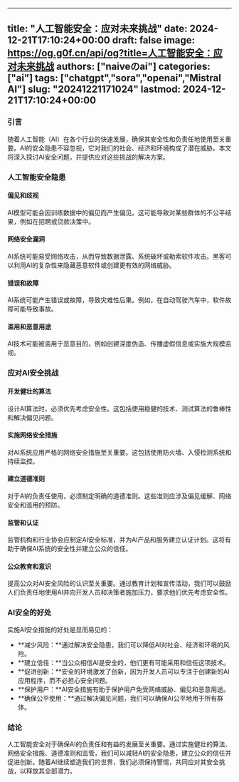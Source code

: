 
---
title: "人工智能安全：应对未来挑战"
date: 2024-12-21T17:10:24+00:00
draft: false
image: https://og.g0f.cn/api/og?title=人工智能安全：应对未来挑战
authors: ["naiveのai"]
categories: ["ai"]
tags: ["chatgpt","sora","openai","Mistral AI"]
slug: "20241221171024"
lastmod: 2024-12-21T17:10:24+00:00
---
### 引言

随着人工智能（AI）在各个行业的快速发展，确保其安全性和负责任地使用至关重要。AI的安全隐患不容忽视，它对我们的社会、经济和环境构成了潜在威胁。本文将深入探讨AI安全问题，并提供应对这些挑战的解决方案。

### 人工智能安全隐患

#### 偏见和歧视

AI模型可能会因训练数据中的偏见而产生偏见。这可能导致对某些群体的不公平结果，例如在招聘或贷款决策中。

#### 网络安全漏洞

AI系统可能易受网络攻击，从而导致数据泄露、系统破坏或勒索软件攻击。黑客可以利用AI的复杂性来隐藏恶意软件或创建更有效的网络威胁。

#### 错误和故障

AI系统可能产生错误或故障，导致灾难性后果。例如，在自动驾驶汽车中，软件故障可能导致事故。

#### 滥用和恶意用途

AI技术可能被滥用于恶意目的，例如创建深度伪造、传播虚假信息或实施大规模监视。

### 应对AI安全挑战

#### 开发健壮的算法

设计AI算法时，必须优先考虑安全性。这包括使用稳健的技术、测试算法的鲁棒性和解决偏见问题。

#### 实施网络安全措施

对AI系统应用严格的网络安全措施至关重要。这包括使用防火墙、入侵检测系统和持续监控。

#### 建立道德准则

对于AI的负责任使用，必须制定明确的道德准则。这些准则应涉及偏见缓解、网络安全和滥用的预防。

#### 监管和认证

监管机构和行业协会应制定AI安全标准，并为AI产品和服务建立认证计划。这将有助于确保AI系统的安全性并建立公众的信任。

#### 公众教育和意识

提高公众对AI安全风险的认识至关重要。通过教育计划和宣传活动，我们可以鼓励人们负责任地使用AI并向开发人员和决策者施加压力，要求他们优先考虑安全性。

### AI安全的好处

实施AI安全措施的好处是显而易见的：

* **减少风险：**通过解决安全隐患，我们可以降低AI对社会、经济和环境的风险。
* **建立信任：**当公众相信AI是安全的，他们更有可能采用和信任这项技术。
* **促进创新：**安全的环境激发了创新，因为开发人员可以专注于创建新的AI应用程序，而不必担心安全问题。
* **保护用户：**AI安全措施有助于保护用户免受网络威胁、偏见和恶意用途。
* **确保公平使用：**通过解决偏见问题，我们可以确保AI公平地用于所有群体。

### 结论

人工智能安全对于确保AI的负责任和有益的发展至关重要。通过实施健壮的算法、网络安全措施、道德准则和监管，我们可以减轻AI的安全隐患，建立公众的信任并促进创新。随着AI继续塑造我们的世界，我们必须保持警惕，共同应对其安全挑战，以释放其全部潜力。